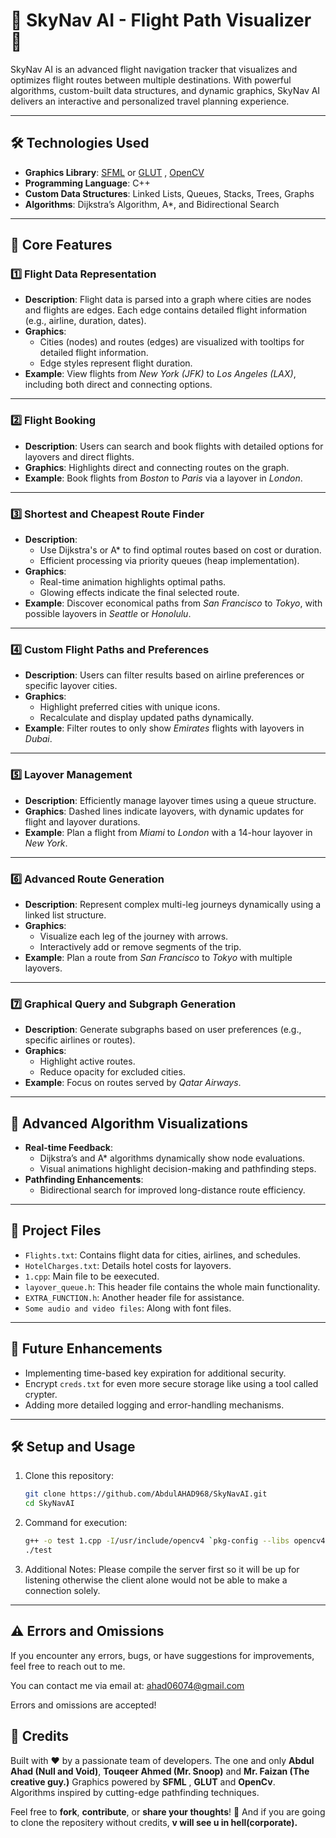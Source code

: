 # 🌌 SkyNav AI - Flight Path Visualizer 🚀

SkyNav AI is an advanced flight navigation tracker that visualizes and optimizes flight routes between multiple destinations. With powerful algorithms, custom-built data structures, and dynamic graphics, SkyNav AI delivers an interactive and personalized travel planning experience. 

---

## 🛠️ **Technologies Used**
- **Graphics Library**: [SFML](https://www.sfml-dev.org/) or [GLUT](https://www.opengl.org/resources/libraries/glut/) , [OpenCV](https://opencv.org/)
- **Programming Language**: C++
- **Custom Data Structures**: Linked Lists, Queues, Stacks, Trees, Graphs
- **Algorithms**: Dijkstra’s Algorithm, A*, and Bidirectional Search

---

## 📌 **Core Features**

### 1️⃣ **Flight Data Representation**
- **Description**: Flight data is parsed into a graph where cities are nodes and flights are edges. Each edge contains detailed flight information (e.g., airline, duration, dates).
- **Graphics**: 
  - Cities (nodes) and routes (edges) are visualized with tooltips for detailed flight information.
  - Edge styles represent flight duration.
- **Example**: View flights from *New York (JFK)* to *Los Angeles (LAX)*, including both direct and connecting options.

---

### 2️⃣ **Flight Booking**
- **Description**: Users can search and book flights with detailed options for layovers and direct flights.
- **Graphics**: Highlights direct and connecting routes on the graph.
- **Example**: Book flights from *Boston* to *Paris* via a layover in *London*.

---

### 3️⃣ **Shortest and Cheapest Route Finder**
- **Description**: 
  - Use Dijkstra's or A* to find optimal routes based on cost or duration.
  - Efficient processing via priority queues (heap implementation).
- **Graphics**:
  - Real-time animation highlights optimal paths.
  - Glowing effects indicate the final selected route.
- **Example**: Discover economical paths from *San Francisco* to *Tokyo*, with possible layovers in *Seattle* or *Honolulu*.

---

### 4️⃣ **Custom Flight Paths and Preferences**
- **Description**: Users can filter results based on airline preferences or specific layover cities.
- **Graphics**: 
  - Highlight preferred cities with unique icons.
  - Recalculate and display updated paths dynamically.
- **Example**: Filter routes to only show *Emirates* flights with layovers in *Dubai*.

---

### 5️⃣ **Layover Management**
- **Description**: Efficiently manage layover times using a queue structure.
- **Graphics**: Dashed lines indicate layovers, with dynamic updates for flight and layover durations.
- **Example**: Plan a flight from *Miami* to *London* with a 14-hour layover in *New York*.

---

### 6️⃣ **Advanced Route Generation**
- **Description**: Represent complex multi-leg journeys dynamically using a linked list structure.
- **Graphics**: 
  - Visualize each leg of the journey with arrows.
  - Interactively add or remove segments of the trip.
- **Example**: Plan a route from *San Francisco* to *Tokyo* with multiple layovers.

---

### 7️⃣ **Graphical Query and Subgraph Generation**
- **Description**: Generate subgraphs based on user preferences (e.g., specific airlines or routes).
- **Graphics**: 
  - Highlight active routes.
  - Reduce opacity for excluded cities.
- **Example**: Focus on routes served by *Qatar Airways*.

---

## 🧠 **Advanced Algorithm Visualizations**
- **Real-time Feedback**:
  - Dijkstra’s and A* algorithms dynamically show node evaluations.
  - Visual animations highlight decision-making and pathfinding steps.
- **Pathfinding Enhancements**:
  - Bidirectional search for improved long-distance route efficiency.

---

## 📂 **Project Files**
- `Flights.txt`: Contains flight data for cities, airlines, and schedules.
- `HotelCharges.txt`: Details hotel costs for layovers.
- `1.cpp`: Main file to be eexecuted.
- `layover_queue.h`: This header file contains the whole main functionality.
- `EXTRA_FUNCTION.h`: Another header file for assistance.
- `Some audio and video files`: Along with font files.

---

## 📜 Future Enhancements
- Implementing time-based key expiration for additional security.
- Encrypt `creds.txt` for even more secure storage like using a tool called crypter.
- Adding more detailed logging and error-handling mechanisms.

---

## 🛠️ Setup and Usage

1. Clone this repository:
   ```bash
   git clone https://github.com/AbdulAHAD968/SkyNavAI.git
   cd SkyNavAI

2. Command for execution:
   ```bash
   g++ -o test 1.cpp -I/usr/include/opencv4 `pkg-config --libs opencv4` -lsfml-graphics -lsfml-window -lsfml-system -lsfml-audio
   ./test

3. Additional Notes:
   Please compile the server first so it will be up for listening otherwise the client alone would not be able to make a connection solely.

---

## ⚠️ Errors and Omissions

If you encounter any errors, bugs, or have suggestions for improvements, feel free to reach out to me.

You can contact me via email at: [ahad06074@gmail.com](mailto:ahad06074@gmail.com)

Errors and omissions are accepted!

## 🤖 Credits

Built with ❤️ by a passionate team of developers. 
The one and only **Abdul Ahad (Null and Void)**, **Touqeer Ahmed (Mr. Snoop)** and **Mr. Faizan (The creative guy.)**
Graphics powered by **SFML** , **GLUT** and **OpenCv**.  
Algorithms inspired by cutting-edge pathfinding techniques.

Feel free to **fork**, **contribute**, or **share your thoughts**! 🌟
And if you are going to clone the repositery without credits, **v will see u in hell(corporate).**
